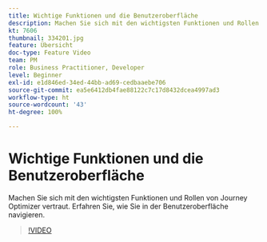 ```yaml
---
title: Wichtige Funktionen und die Benutzeroberfläche
description: Machen Sie sich mit den wichtigsten Funktionen und Rollen von Journey Optimizer vertraut. Erfahren Sie, wie Sie in der Benutzeroberfläche navigieren.
kt: 7606
thumbnail: 334201.jpg
feature: Übersicht
doc-type: Feature Video
team: PM
role: Business Practitioner, Developer
level: Beginner
exl-id: e1d846ed-34ed-44bb-ad69-cedbaaebe706
source-git-commit: ea5e6412db4fae88122c7c17d8432dcea4997ad3
workflow-type: ht
source-wordcount: '43'
ht-degree: 100%

---
```


# Wichtige Funktionen und die Benutzeroberfläche

Machen Sie sich mit den wichtigsten Funktionen und Rollen von Journey Optimizer vertraut. Erfahren Sie, wie Sie in der Benutzeroberfläche navigieren.

>[!VIDEO](https://video.tv.adobe.com/v/334201?quality=12)
